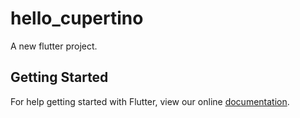 # hello_cupertino

A new flutter project.

## Getting Started

For help getting started with Flutter, view our online
[documentation](http://flutter.io/).
